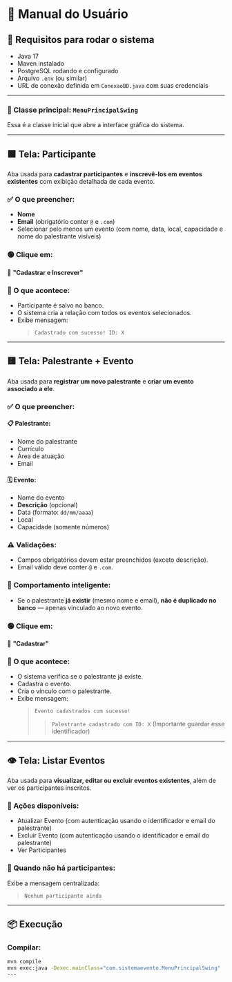 # 📖 Manual do Usuário

## 🧪 Requisitos para rodar o sistema

- Java 17
- Maven instalado
- PostgreSQL rodando e configurado
- Arquivo `.env` (ou similar)
- URL de conexão definida em `ConexaoBD.java` com suas credenciais

---

### 🚀 Classe principal: `MenuPrincipalSwing`

Essa é a classe inicial que abre a interface gráfica do sistema.

---

## 🟩 Tela: **Participante**

Aba usada para **cadastrar participantes** e **inscrevê-los em eventos existentes** com exibição detalhada de cada evento.

### ✅ O que preencher:
- **Nome**
- **Email** (obrigatório conter `@` e `.com`)
- Selecionar pelo menos um evento (com nome, data, local, capacidade e nome do palestrante visíveis)

### 🟢 Clique em:
🔘 **"Cadastrar e Inscrever"**

### 📣 O que acontece:
- Participante é salvo no banco.
- O sistema cria a relação com todos os eventos selecionados.
- Exibe mensagem:
  > `Cadastrado com sucesso! ID: X`

---

## 🟨 Tela: **Palestrante + Evento**

Aba usada para **registrar um novo palestrante** e **criar um evento associado a ele**.

### ✅ O que preencher:

#### 📋 Palestrante:
- Nome do palestrante
- Currículo
- Área de atuação
- Email

#### 🗓️ Evento:
- Nome do evento
- **Descrição** (opcional)
- Data (formato: `dd/mm/aaaa`)
- Local
- Capacidade (somente números)

### ⚠️ Validações:
- Campos obrigatórios devem estar preenchidos (exceto descrição).
- Email válido deve conter `@` e `.com`.

### 🔄 Comportamento inteligente:
- Se o palestrante **já existir** (mesmo nome e email), **não é duplicado no banco** — apenas vinculado ao novo evento.

### 🟢 Clique em:
🔘 **"Cadastrar"**

### 📣 O que acontece:
- O sistema verifica se o palestrante já existe.
- Cadastra o evento.
- Cria o vínculo com o palestrante.
- Exibe mensagem:
  > `Evento cadastrados com sucesso!`
  >> `Palestrante cadastrado com ID: X` (Importante guardar esse identificador)

---

## 👁️ Tela: **Listar Eventos**

Aba usada para **visualizar, editar ou excluir eventos existentes**, além de ver os participantes inscritos.

### 📝 Ações disponíveis:
- Atualizar Evento (com autenticação usando o identificador e email do palestrante)
- Excluir Evento (com autenticação usando o identificador e email do palestrante)
- Ver Participantes

### 📣 Quando não há participantes:
Exibe a mensagem centralizada:
> `Nenhum participante ainda`

---

## 📦 Execução

### Compilar:
```bash
mvn compile
mvn exec:java -Dexec.mainClass="com.sistemaevento.MenuPrincipalSwing"
---
